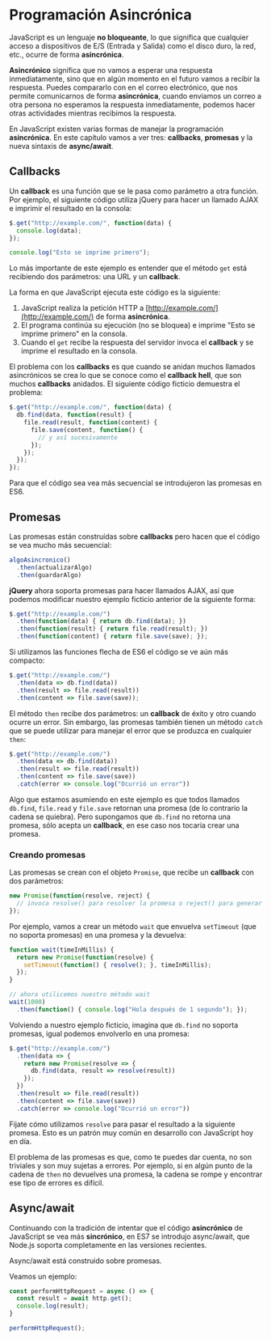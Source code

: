 # Programación Asincrónica

JavaScript es un lenguaje **no bloqueante**, lo que significa que cualquier acceso a dispositivos de E/S \(Entrada y Salida\) como el disco duro, la red, etc., ocurre de forma **asincrónica**.

**Asincrónico** significa que no vamos a esperar una respuesta inmediatamente, sino que en algún momento en el futuro vamos a recibir la respuesta. Puedes compararlo con en el correo electrónico, que nos permite comunicarnos de forma **asincrónica**, cuando enviamos un correo a otra persona no esperamos la respuesta inmediatamente, podemos hacer otras actividades mientras recibimos la respuesta.

En JavaScript existen varias formas de manejar la programación **asincrónica**. En este capítulo vamos a ver tres: **callbacks**, **promesas** y la nueva sintaxis de **async/await**.

## Callbacks

Un **callback** es una función que se le pasa como parámetro a otra función. Por ejemplo, el siguiente código utiliza jQuery para hacer un llamado AJAX e imprimir el resultado en la consola:

```javascript
$.get("http://example.com/", function(data) {
  console.log(data);
});

console.log("Esto se imprime primero");
```

Lo más importante de este ejemplo es entender que el método `get` está recibiendo dos parámetros: una URL y un **callback**.

La forma en que JavaScript ejecuta este código es la siguiente:

1. JavaScript realiza la petición HTTP a [http://example.com/](http://example.com/) de forma **asincrónica**.
2. El programa continúa su ejecución \(no se bloquea\) e imprime "Esto se imprime primero" en la consola.
3. Cuando el `get` recibe la respuesta del servidor invoca el **callback** y se imprime el resultado en la consola.

El problema con los **callbacks** es que cuando se anidan muchos llamados asincrónicos se crea lo que se conoce como el **callback hell**, que son muchos **callbacks** anidados. El siguiente código ficticio demuestra el problema:

```javascript
$.get("http://example.com/", function(data) {
  db.find(data, function(result) {
    file.read(result, function(content) {
      file.save(content, function() {
        // y así sucesivamente
      });
    });
  });
});
```

Para que el código sea vea más secuencial se introdujeron las promesas en ES6.

## Promesas

Las promesas están construídas sobre **callbacks** pero hacen que el código se vea mucho más secuencial:

```javascript
algoAsincronico()
  .then(actualizarAlgo)
  .then(guardarAlgo)
```

**jQuery** ahora soporta promesas para hacer llamados AJAX, así que podemos modificar nuestro ejemplo ficticio anterior de la siguiente forma:

```javascript
$.get("http://example.com/")
  .then(function(data) { return db.find(data); })
  .then(function(result) { return file.read(result); })
  .then(function(content) { return file.save(save); });
```

Si utilizamos las funciones flecha de ES6 el código se ve aún más compacto:

```javascript
$.get("http://example.com/")
  .then(data => db.find(data))
  .then(result => file.read(result))
  .then(content => file.save(save));
```

El método `then` recibe dos parámetros: un **callback** de éxito y otro cuando ocurre un error. Sin embargo, las promesas también tienen un método `catch` que se puede utilizar para manejar el error que se produzca en cualquier `then`:

```javascript
$.get("http://example.com/")
  .then(data => db.find(data))
  .then(result => file.read(result))
  .then(content => file.save(save))
  .catch(error => console.log("Ocurrió un error"))
```

Algo que estamos asumiendo en este ejemplo es que todos llamados `db.find`, `file.read` y `file.save` retornan una promesa \(de lo contrario la cadena se quiebra\). Pero supongamos que `db.find` no retorna una promesa, sólo acepta un **callback**, en ese caso nos tocaría crear una promesa.

### Creando promesas

Las promesas se crean con el objeto `Promise`, que recibe un **callback** con dos parámetros:

```javascript
new Promise(function(resolve, reject) {
  // invoca resolve() para resolver la promesa o reject() para generar un error
});
```

Por ejemplo, vamos a crear un método `wait` que envuelva `setTimeout` \(que no soporta promesas\) en una promesa y la devuelva:

```javascript
function wait(timeInMillis) {
  return new Promise(function(resolve) {
    setTimeout(function() { resolve(); }, timeInMillis);
  });
}

// ahora utilicemos nuestro método wait
wait(1000)
  .then(function() { console.log("Hola después de 1 segundo"); });
```

Volviendo a nuestro ejemplo ficticio, imagina que `db.find` no soporta promesas, igual podemos envolverlo en una promesa:

```javascript
$.get("http://example.com/")
  .then(data => {
    return new Promise(resolve => {
      db.find(data, result => resolve(result))
    });
  })
  .then(result => file.read(result))
  .then(content => file.save(save))
  .catch(error => console.log("Ocurrió un error"))
```

Fíjate cómo utilizamos `resolve` para pasar el resultado a la siguiente promesa. Esto es un patrón muy común en desarrollo con JavaScript hoy en día.

El problema de las promesas es que, como te puedes dar cuenta, no son triviales y son muy sujetas a errores. Por ejemplo, si en algún punto de la cadena de `then` no devuelves una promesa, la cadena se rompe y encontrar ese tipo de errores es difícil.

## Async/await

Continuando con la tradición de intentar que el código **asincrónico** de JavaScript se vea más **sincrónico**, en ES7 se introdujo async/await, que Node.js soporta completamente en las versiones recientes.

Async/await está construido sobre promesas.

Veamos un ejemplo:

```javascript
const performHttpRequest = async () => {
  const result = await http.get();
  console.log(result);
}

performHttpRequest();
```


